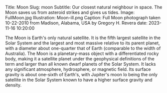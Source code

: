 Title: Moon
Slug: moon
Subtitle: Our closest natural neighbour in space. The Moon  saves us from asteroid strikes and gives us tides.
Image: FullMoon.jpg
Illustration: Moon-ill.png
Caption: Full Moon photograph taken 10-22-2010 from Madison, Alabama, USA by Gregory H. Revera
date: 2023-11-16 10:20:00

The Moon is Earth's only natural satellite. It is the fifth largest satellite in the Solar System and the largest and most massive relative to its parent planet, with a diameter about one-quarter that of Earth (comparable to the width of Australia). The Moon is a planetary-mass object with a differentiated rocky body, making it a satellite planet under the geophysical definitions of the term and larger than all known dwarf planets of the Solar System. It lacks any significant atmosphere, hydrosphere, or magnetic field. Its surface gravity is about one-sixth of Earth's, with Jupiter's moon Io being the only satellite in the Solar System known to have a higher surface gravity and density.